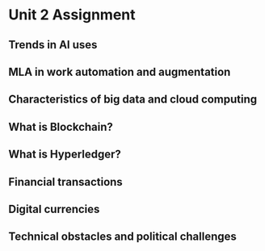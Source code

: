 # Unit 2 Assignment
## Trends in AI uses
## MLA in work automation and augmentation
## Characteristics of big data and cloud computing
## What is Blockchain?
## What is Hyperledger?
## Financial transactions
## Digital currencies
## Technical obstacles and political challenges
